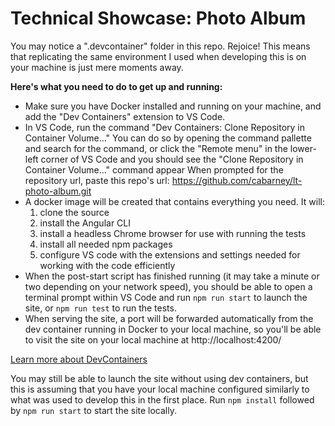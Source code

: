# Technical Showcase: Photo Album

You may notice a ".devcontainer" folder in this repo. Rejoice! This means that replicating the same environment I used when developing this is on your machine is just mere moments away.

**Here's what you need to do to get up and running:**

- Make sure you have Docker installed and running on your machine, and add the "Dev Containers" extension to VS Code.
- In VS Code, run the command "Dev Containers: Clone Repository in Container Volume..." You can do so by opening the command pallette and search for the command, or click the "Remote menu" in the lower-left corner of VS Code and you should see the "Clone Repository in Container Volume..." command appear
When prompted for the repository url, paste this repo's url: https://github.com/cabarney/lt-photo-album.git
- A docker image will be created that contains everything you need. It will:
  1) clone the source
  2) install the Angular CLI
  3) install a headless Chrome browser for use with running the tests
  4) install all needed npm packages
  5) configure VS code with the extensions and settings needed for working with the code efficiently
- When the post-start script has finished running (it may take a minute or two depending on your network speed), you should be able to open a terminal prompt within VS Code and run `npm run start` to launch the site, or `npm run test` to run the tests.
- When serving the site, a port will be forwarded automatically from the dev container running in Docker to your local machine, so you'll be able to visit the site on your local machine at http://localhost:4200/


[Learn more about DevContainers](https://code.visualstudio.com/docs/devcontainers/containers)

You may still be able to launch the site without using dev containers, but this is assuming that you have your local machine configured similarly to what was used to develop this in the first place. Run `npm install` followed by `npm run start` to start the site locally.